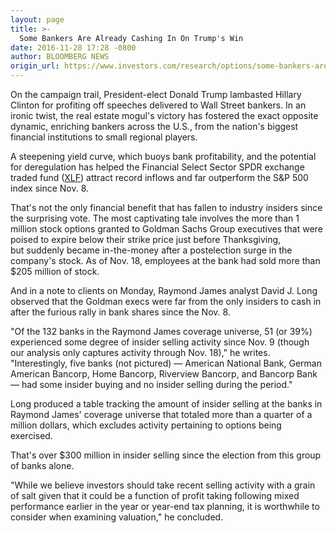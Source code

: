 ```yaml
---
layout: page
title: >-
  Some Bankers Are Already Cashing In On Trump's Win
date: 2016-11-28 17:28 -0800
author: BLOOMBERG NEWS
origin_url: https://www.investors.com/research/options/some-bankers-are-already-cashing-in-on-trumps-win/
---
```






On the campaign trail, President-elect Donald Trump lambasted Hillary Clinton for profiting off speeches delivered to Wall Street bankers. In an ironic twist, the real estate mogul's victory has fostered the exact opposite dynamic, enriching bankers across the U.S., from the nation's biggest financial institutions to small regional players.


A steepening yield curve, which buoys bank profitability, and the potential for deregulation has helped the Financial Select Sector SPDR exchange traded fund ([XLF](https://research.investors.com/quote.aspx?symbol=XLF)) attract record inflows and far outperform the S&P 500 index since Nov. 8.


That's not the only financial benefit that has fallen to industry insiders since the surprising vote. The most captivating tale involves the more than 1 million stock options granted to Goldman Sachs Group executives that were poised to expire below their strike price just before Thanksgiving, but suddenly became in-the-money after a postelection surge in the company's stock. As of Nov. 18, employees at the bank had sold more than $205 million of stock.


And in a note to clients on Monday, Raymond James analyst David J. Long observed that the Goldman execs were far from the only insiders to cash in after the furious rally in bank shares since the Nov. 8.


"Of the 132 banks in the Raymond James coverage universe, 51 (or 39%) experienced some degree of insider selling activity since Nov. 9 (though our analysis only captures activity through Nov. 18)," he writes. "Interestingly, five banks (not pictured) — American National Bank, German American Bancorp, Home Bancorp, Riverview Bancorp, and Bancorp Bank — had some insider buying and no insider selling during the period."


Long produced a table tracking the amount of insider selling at the banks in Raymond James' coverage universe that totaled more than a quarter of a million dollars, which excludes activity pertaining to options being exercised.


That's over $300 million in insider selling since the election from this group of banks alone.


"While we believe investors should take recent selling activity with a grain of salt given that it could be a function of profit taking following mixed performance earlier in the year or year-end tax planning, it is worthwhile to consider when examining valuation," he concluded.




